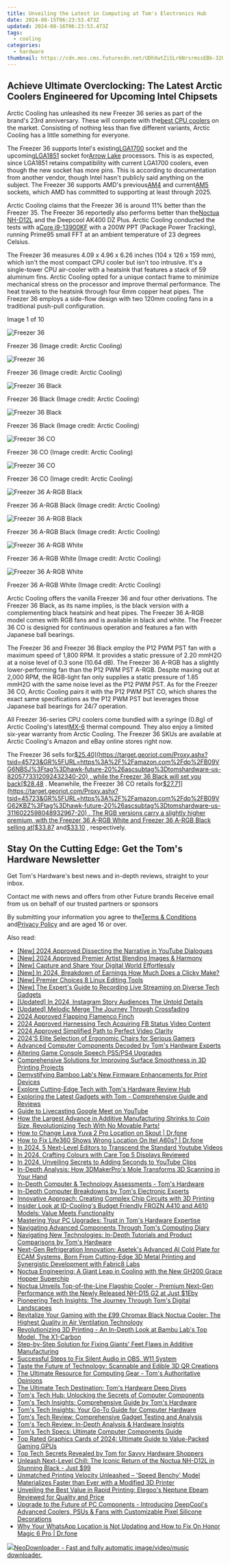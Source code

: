 ```yaml
---
title: Unveiling the Latest in Computing at Tom's Electronics Hub
date: 2024-08-15T06:23:53.473Z
updated: 2024-08-16T06:23:53.473Z
tags:
  - cooling
categories:
  - hardware
thumbnail: https://cdn.mos.cms.futurecdn.net/UDhXwtZiSLr6NrsrmssEBb-320-80.png
---
```


## Achieve Ultimate Overclocking: The Latest Arctic Coolers Engineered for Upcoming Intel Chipsets

Arctic Cooling has unleashed its new Freezer 36 series as part of the brand's 23rd anniversary. These will compete with the[best CPU coolers](https://www.tomshardware.com/reviews/best-cpu-coolers,4181.html) on the market. Consisting of nothing less than five different variants, Arctic Cooling has a little something for everyone.  
  
 The Freezer 36 supports Intel's existing[LGA1700](https://www.tomshardware.com/news/amd-takes-jab-at-intel-over-lga1700-platform-longevity) socket and the upcoming[LGA1851](https://www.tomshardware.com/news/intel-lga1851-socket-for-future-arrow-lake-cpus-detailed) socket for[Arrow Lake](https://www.tomshardware.com/pc-components/cpus/next-gen-intel-arrow-lake-s-cpu-spotted-with-24-threads-and-no-avx-512-functionality) processors. This is as expected, since LGA1851 retains compatibility with current LGA1700 coolers, even though the new socket has more pins. This is according to documentation from another vendor, though Intel hasn't publicly said anything on the subject. The Freezer 36 supports AMD's previous[AM4](https://www.tomshardware.com/best-picks/best-amd-b550-motherboards) and current[AM5](https://www.tomshardware.com/news/more-dollar125-amd-am5-motherboards-are-coming) sockets, which AMD has committed to supporting at least through 2025.  
  
 Arctic Cooling claims that the Freezer 36 is around 11% better than the Freezer 35\. The Freezer 36 reportedly also performs better than the[Noctua NH-D12L](https://www.tomshardware.com/news/noctua-nh-d12l-cpu-cooler) and the Deepcool AK400 DZ Plus. Arctic Cooling conducted the tests with a[Core i9-13900KF](https://www.tomshardware.com/news/raptor-lake-binning-stats-reveal-core-i9-13900kf-cpus-are-the-best-overclockers) with a 200W PPT (Package Power Tracking), running Prime95 small FFT at an ambient temperature of 23 degrees Celsius.  
  
 The Freezer 36 measures 4.09 x 4.96 x 6.26 inches (104 x 126 x 159 mm), which isn't the most compact CPU cooler but isn't too intrusive. It's a single-tower CPU air-cooler with a heatsink that features a stack of 59 aluminum fins. Arctic Cooling opted for a unique contact frame to minimize mechanical stress on the processor and improve thermal performance. The heat travels to the heatsink through four 6mm copper heat pipes. The Freezer 36 employs a side-flow design with two 120mm cooling fans in a traditional push-pull configuration.

 Image 1 of 10

![Freezer 36](https://vanilla.futurecdn.net/cyclingnews/media/img/missing-image.svg)

Freezer 36  (Image credit: Arctic Cooling)

![Freezer 36](https://vanilla.futurecdn.net/cyclingnews/media/img/missing-image.svg)

Freezer 36  (Image credit: Arctic Cooling)

![Freezer 36 Black](https://vanilla.futurecdn.net/cyclingnews/media/img/missing-image.svg)

 Freezer 36 Black  (Image credit: Arctic Cooling)

![Freezer 36 Black](https://vanilla.futurecdn.net/cyclingnews/media/img/missing-image.svg)

 Freezer 36 Black  (Image credit: Arctic Cooling)

![Freezer 36 CO](https://vanilla.futurecdn.net/cyclingnews/media/img/missing-image.svg)

Freezer 36 CO  (Image credit: Arctic Cooling)

![Freezer 36 CO](https://vanilla.futurecdn.net/cyclingnews/media/img/missing-image.svg)

Freezer 36 CO  (Image credit: Arctic Cooling)

![Freezer 36 A-RGB Black](https://vanilla.futurecdn.net/cyclingnews/media/img/missing-image.svg)

 Freezer 36 A-RGB Black  (Image credit: Arctic Cooling)

![Freezer 36 A-RGB Black](https://vanilla.futurecdn.net/cyclingnews/media/img/missing-image.svg)

 Freezer 36 A-RGB Black  (Image credit: Arctic Cooling)

![Freezer 36 A-RGB White](https://vanilla.futurecdn.net/cyclingnews/media/img/missing-image.svg)

 Freezer 36 A-RGB White  (Image credit: Arctic Cooling)

![Freezer 36 A-RGB White](https://vanilla.futurecdn.net/cyclingnews/media/img/missing-image.svg)

 Freezer 36 A-RGB White  (Image credit: Arctic Cooling)

 Arctic Cooling offers the vanilla Freezer 36 and four other derivations. The Freezer 36 Black, as its name implies, is the black version with a complementing black heatsink and heat pipes. The Freezer 36 A-RGB model comes with RGB fans and is available in black and white. The Freezer 36 CO is designed for continuous operation and features a fan with Japanese ball bearings.  
  
 The Freezer 36 and Freezer 36 Black employ the P12 PWM PST fan with a maximum speed of 1,800 RPM. It provides a static pressure of 2.20 mmH2O at a noise level of 0.3 sone (10.64 dB). The Freezer 36 A-RGB has a slightly lower-performing fan than the P12 PWM PST A-RGB. Despite maxing out at 2,000 RPM, the RGB-light fan only supplies a static pressure of 1.85 mmH2O with the same noise level as the P12 PWM PST. As for the Freezer 36 CO, Arctic Cooling pairs it with the P12 PWM PST CO, which shares the exact same specifications as the P12 PWM PST but leverages those Japanese ball bearings for 24/7 operation.  
  
 All Freezer 36-series CPU coolers come bundled with a syringe (0.8g) of Arctic Cooling's latest[MX-6](https://www.tomshardware.com/news/artic-mx6-thermal-paste) thermal compound. They also enjoy a limited six-year warranty from Arctic Cooling. The Freezer 36 SKUs are available at Arctic Cooling's Amazon and eBay online stores right now.  
  
 The Freezer 36 sells for[$25.40](https://target.georiot.com/Proxy.ashx?tsid=45723&GR%5FURL=https%3A%2F%2Famazon.com%2Fdp%2FB09VG6NBSJ%3Ftag%3Dhawk-future-20%26ascsubtag%3Dtomshardware-us-8205773312092432340-20) , while the Freezer 36 Black will set you back[$28.48](https://target.georiot.com/Proxy.ashx?tsid=45723&GR%5FURL=https%3A%2F%2Famazon.com%2Fdp%2FB09VH14935%3Ftag%3Dhawk-future-20%26ascsubtag%3Dtomshardware-us-9363665590588779081-20) . Meanwhile, the Freezer 36 CO retails for[$27.71](https://target.georiot.com/Proxy.ashx?tsid=45723&GR%5FURL=https%3A%2F%2Famazon.com%2Fdp%2FB09VG62KBZ%3Ftag%3Dhawk-future-20%26ascsubtag%3Dtomshardware-us-3116022598048932967-20) . The RGB versions carry a slightly higher premium, with the Freezer 36 A-RGB White and Freezer 36 A-RGB Black selling at[$33.87](https://target.georiot.com/Proxy.ashx?tsid=45723&GR%5FURL=https%3A%2F%2Famazon.com%2Fdp%2FB09VH4YDS9%3Ftag%3Dhawk-future-20%26ascsubtag%3Dtomshardware-us-8017403963971760368-20) and[$33.10](https://target.georiot.com/Proxy.ashx?tsid=45723&GR%5FURL=https%3A%2F%2Famazon.com%2Fdp%2FB09VH22MT1%3Ftag%3Dhawk-future-20%26ascsubtag%3Dtomshardware-us-1231453507516044270-20) , respectively.

## Stay On the Cutting Edge: Get the Tom's Hardware Newsletter

 Get Tom's Hardware's best news and in-depth reviews, straight to your inbox.

 Contact me with news and offers from other Future brands  Receive email from us on behalf of our trusted partners or sponsors

 By submitting your information you agree to the[Terms & Conditions](https://futureplc.com/terms-conditions/) and[Privacy Policy](https://futureplc.com/privacy-policy/) and are aged 16 or over.


<ins class="adsbygoogle"
     style="display:block"
     data-ad-format="autorelaxed"
     data-ad-client="ca-pub-7571918770474297"
     data-ad-slot="1223367746"></ins>



<ins class="adsbygoogle"
     style="display:block"
     data-ad-client="ca-pub-7571918770474297"
     data-ad-slot="8358498916"
     data-ad-format="auto"
     data-full-width-responsive="true"></ins>

<span class="atpl-alsoreadstyle">Also read:</span>
<div><ul>
<li><a href="https://facebook-record-videos.techidaily.com/new-2024-approved-dissecting-the-narrative-in-youtube-dialogues/"><u>[New] 2024 Approved  Dissecting the Narrative in YouTube Dialogues</u></a></li>
<li><a href="https://youtube-zero.techidaily.com/024-approved-premier-artist-blending-images-and-harmony/"><u>[New] 2024 Approved  Premier Artist Blending Images & Harmony</u></a></li>
<li><a href="https://video-capture.techidaily.com/new-capture-and-share-your-digital-world-effortlessly/"><u>[New] Capture and Share Your Digital World Effortlessly</u></a></li>
<li><a href="https://youtube-zero.techidaily.com/n-2024-breakdown-of-earnings-how-much-does-a-clicky-make/"><u>[New] In 2024, Breakdown of Earnings  How Much Does a Clicky Make?</u></a></li>
<li><a href="https://youtube-help.techidaily.com/new-premier-choices-8-linux-editing-tools/"><u>[New] Premier Choices  8 Linux Editing Tools</u></a></li>
<li><a href="https://screen-capture.techidaily.com/new-the-experts-guide-to-recording-live-streaming-on-diverse-tech-gadgets/"><u>[New] The Expert's Guide to Recording Live Streaming on Diverse Tech Gadgets</u></a></li>
<li><a href="https://instagram-videos.techidaily.com/updated-in-2024-instagram-story-audiences-the-untold-details/"><u>[Updated] In 2024, Instagram Story Audiences  The Untold Details</u></a></li>
<li><a href="https://vp-tips.techidaily.com/updated-melodic-merge-the-journey-through-crossfading/"><u>[Updated] Melodic Merge  The Journey Through Crossfading</u></a></li>
<li><a href="https://article-files.techidaily.com/2024-approved-flapping-flamenco-finch/"><u>2024 Approved  Flapping Flamenco Finch</u></a></li>
<li><a href="https://facebook-video-recording.techidaily.com/2024-approved-harnessing-tech-acquiring-fb-status-video-content/"><u>2024 Approved  Harnessing Tech  Acquiring FB Status Video Content</u></a></li>
<li><a href="https://fox-http.techidaily.com/2024-approved-simplified-path-to-perfect-video-clarity/"><u>2024 Approved  Simplified Path to Perfect Video Clarity</u></a></li>
<li><a href="https://hardware-tips.techidaily.com/2024s-elite-selection-of-ergonomic-chairs-for-serious-gamers/"><u>2024'S Elite Selection of Ergonomic Chairs for Serious Gamers</u></a></li>
<li><a href="https://hardware-tips.techidaily.com/advanced-computer-components-decoded-by-toms-hardware-experts/"><u>Advanced Computer Components Decoded by Tom's Hardware Experts</u></a></li>
<li><a href="https://extra-resources.techidaily.com/altering-game-console-speech-ps5ps4-upgrades/"><u>Altering Game Console Speech  PS5/PS4 Upgrades</u></a></li>
<li><a href="https://hardware-tips.techidaily.com/comprehensive-solutions-for-improving-surface-smoothness-in-3d-printing-projects/"><u>Comprehensive Solutions for Improving Surface Smoothness in 3D Printing Projects</u></a></li>
<li><a href="https://hardware-tips.techidaily.com/demystifying-bamboo-labs-new-firmware-enhancements-for-print-devices/"><u>Demystifying Bamboo Lab's New Firmware Enhancements for Print Devices</u></a></li>
<li><a href="https://hardware-tips.techidaily.com/explore-cutting-edge-tech-with-toms-hardware-review-hub/"><u>Explore Cutting-Edge Tech with Tom's Hardware Review Hub</u></a></li>
<li><a href="https://hardware-tips.techidaily.com/exploring-the-latest-gadgets-with-tom-comprehensive-guide-and-reviews/"><u>Exploring the Latest Gadgets with Tom - Comprehensive Guide and Reviews</u></a></li>
<li><a href="https://youtube-lab.techidaily.com/-to-livecasting-google-meet-on-youtube/"><u>Guide to Livecasting Google Meet on YouTube</u></a></li>
<li><a href="https://hardware-tips.techidaily.com/1723125187744-how-the-largest-advance-in-additive-manufacturing-shrinks-to-coin-size-revolutionizing-tech-with-no-movable-parts/"><u>How the Largest Advance in Additive Manufacturing Shrinks to Coin Size, Revolutionizing Tech With No Movable Parts!</u></a></li>
<li><a href="https://location-social.techidaily.com/how-to-change-lava-yuva-2-pro-location-on-skout-drfone-by-drfone-virtual-android/"><u>How to Change Lava Yuva 2 Pro Location on Skout | Dr.fone</u></a></li>
<li><a href="https://fake-location.techidaily.com/how-to-fix-life360-shows-wrong-location-on-itel-a60s-drfone-by-drfone-virtual-android/"><u>How to Fix Life360 Shows Wrong Location On Itel A60s? | Dr.fone</u></a></li>
<li><a href="https://youtube-zero.techidaily.com/24-5-next-level-editors-to-transcend-the-standard-youtube-videos/"><u>In 2024, 5 Next-Level Editors to Transcend the Standard Youtube Videos</u></a></li>
<li><a href="https://extra-tips.techidaily.com/in-2024-crafting-colours-with-care-top-5-displays-reviewed/"><u>In 2024, Crafting Colours with Care  Top 5 Displays Reviewed</u></a></li>
<li><a href="https://some-tips.techidaily.com/in-2024-unveiling-secrets-to-adding-seconds-to-youtube-clips/"><u>In 2024, Unveiling Secrets to Adding Seconds to YouTube Clips</u></a></li>
<li><a href="https://hardware-tips.techidaily.com/in-depth-analysis-how-3dmakerpros-mole-transforms-3d-scanning-in-your-hand/"><u>In-Depth Analysis: How 3DMakerPro's Mole Transforms 3D Scanning in Your Hand</u></a></li>
<li><a href="https://hardware-tips.techidaily.com/in-depth-computer-and-technology-assessments-toms-hardware/"><u>In-Depth Computer & Technology Assessments - Tom's Hardware</u></a></li>
<li><a href="https://hardware-tips.techidaily.com/in-depth-computer-breakdowns-by-toms-electronic-experts/"><u>In-Depth Computer Breakdowns by Tom's Electronic Experts</u></a></li>
<li><a href="https://hardware-tips.techidaily.com/innovative-approach-creating-complex-chip-circuits-with-3d-printing/"><u>Innovative Approach: Creating Complex Chip Circuits with 3D Printing</u></a></li>
<li><a href="https://hardware-tips.techidaily.com/insider-look-at-id-coolings-budget-friendly-frozn-a410-and-a610-models-value-meets-functionality/"><u>Insider Look at ID-Cooling's Budget Friendly FROZN A410 and A610 Models: Value Meets Functionality</u></a></li>
<li><a href="https://hardware-tips.techidaily.com/mastering-your-pc-upgrades-trust-in-toms-hardware-expertise/"><u>Mastering Your PC Upgrades: Trust in Tom's Hardware Expertise</u></a></li>
<li><a href="https://hardware-tips.techidaily.com/navigating-advanced-components-through-toms-computing-diary/"><u>Navigating Advanced Components Through Tom's Computing Diary</u></a></li>
<li><a href="https://hardware-tips.techidaily.com/navigating-new-technologies-in-depth-tutorials-and-product-comparisons-by-toms-hardware/"><u>Navigating New Technologies: In-Depth Tutorials and Product Comparisons by Tom's Hardware</u></a></li>
<li><a href="https://hardware-tips.techidaily.com/next-gen-refrigeration-innovation-aseteks-advanced-ai-cold-plate-for-ecam-systems-born-from-cutting-edge-3d-metal-printing-and-synergistic-development-with-16/"><u>Next-Gen Refrigeration Innovation: Asetek's Advanced AI Cold Plate for ECAM Systems, Born From Cutting-Edge 3D Metal Printing and Synergistic Development with Fabric8 Labs</u></a></li>
<li><a href="https://hardware-tips.techidaily.com/noctua-engineering-a-giant-leap-in-cooling-with-the-new-gh200-grace-hopper-superchip/"><u>Noctua Engineering: A Giant Leap in Cooling with the New GH200 Grace Hopper Superchip</u></a></li>
<li><a href="https://hardware-tips.techidaily.com/noctua-unveils-top-of-the-line-flagship-cooler-premium-next-gen-performance-with-the-newly-released-nh-d15-g2-at-just-1eby/"><u>Noctua Unveils Top-of-the-Line Flagship Cooler - Premium Next-Gen Performance with the Newly Released NH-D15 G2 at Just $1Eby</u></a></li>
<li><a href="https://hardware-tips.techidaily.com/pioneering-tech-insights-the-journey-through-toms-digital-landscapes/"><u>Pioneering Tech Insights: The Journey Through Tom's Digital Landscapes</u></a></li>
<li><a href="https://hardware-tips.techidaily.com/revitalize-your-gaming-with-the-99-chromax-black-noctua-cooler-the-highest-quality-in-air-ventilation-technology/"><u>Revitalize Your Gaming with the £99 Chromax Black Noctua Cooler: The Highest Quality in Air Ventilation Technology</u></a></li>
<li><a href="https://hardware-tips.techidaily.com/revolutionizing-3d-printing-an-in-depth-look-at-bambu-labs-top-model-the-x1-carbon/"><u>Revolutionizing 3D Printing - An In-Depth Look at Bambu Lab's Top Model, The X1-Carbon</u></a></li>
<li><a href="https://hardware-tips.techidaily.com/step-by-step-solution-for-fixing-giants-feet-flaws-in-additive-manufacturing/"><u>Step-by-Step Solution for Fixing Giants' Feet Flaws in Additive Manufacturing</u></a></li>
<li><a href="https://windows11.techidaily.com/successful-steps-to-fix-silent-audio-in-obs-w11-system/"><u>Successful Steps to Fix Silent Audio in OBS, W11 System</u></a></li>
<li><a href="https://hardware-tips.techidaily.com/taste-the-future-of-technology-scannable-and-edible-3d-qr-creations/"><u>Taste the Future of Technology: Scannable and Edible 3D QR Creations</u></a></li>
<li><a href="https://hardware-tips.techidaily.com/the-ultimate-resource-for-computing-gear-toms-authoritative-opinions/"><u>The Ultimate Resource for Computing Gear - Tom's Authoritative Opinions</u></a></li>
<li><a href="https://hardware-tips.techidaily.com/the-ultimate-tech-destination-toms-hardware-deep-dives/"><u>The Ultimate Tech Destination: Tom's Hardware Deep Dives</u></a></li>
<li><a href="https://hardware-tips.techidaily.com/toms-tech-hub-unlocking-the-secrets-of-computer-components/"><u>Tom's Tech Hub: Unlocking the Secrets of Computer Components</u></a></li>
<li><a href="https://hardware-tips.techidaily.com/toms-tech-insights-comprehensive-guide-by-toms-hardware/"><u>Tom's Tech Insights: Comprehensive Guide by Tom's Hardware</u></a></li>
<li><a href="https://hardware-tips.techidaily.com/toms-tech-insights-your-go-to-guide-for-computer-hardware/"><u>Tom's Tech Insights: Your Go-To Guide for Computer Hardware</u></a></li>
<li><a href="https://hardware-tips.techidaily.com/toms-tech-review-comprehensive-gadget-testing-and-analysis/"><u>Tom's Tech Review: Comprehensive Gadget Testing and Analysis</u></a></li>
<li><a href="https://hardware-tips.techidaily.com/toms-tech-review-in-depth-analysis-and-hardware-insights/"><u>Tom's Tech Review: In-Depth Analysis & Hardware Insights</u></a></li>
<li><a href="https://hardware-tips.techidaily.com/toms-tech-specs-ultimate-computer-components-guide/"><u>Tom's Tech Specs: Ultimate Computer Components Guide</u></a></li>
<li><a href="https://hardware-tips.techidaily.com/top-rated-graphics-cards-of-2024-ultimate-guide-to-value-packed-gaming-gpus/"><u>Top Rated Graphics Cards of 2024: Ultimate Guide to Value-Packed Gaming GPUs</u></a></li>
<li><a href="https://hardware-tips.techidaily.com/top-tech-secrets-revealed-by-tom-for-savvy-hardware-shoppers/"><u>Top Tech Secrets Revealed by Tom for Savvy Hardware Shoppers</u></a></li>
<li><a href="https://hardware-tips.techidaily.com/unleash-next-level-chill-the-iconic-return-of-the-noctua-nh-d12l-in-stunning-black-just-99/"><u>Unleash Next-Level Chill: The Iconic Return of the Noctua NH-D12L in Stunning Black - Just $99</u></a></li>
<li><a href="https://hardware-tips.techidaily.com/unmatched-printing-velocity-unleashed-speed-benchy-model-materializes-faster-than-ever-with-a-modified-3d-printer/"><u>Unmatched Printing Velocity Unleashed – 'Speed Benchy' Model Materializes Faster than Ever with a Modified 3D Printer</u></a></li>
<li><a href="https://hardware-tips.techidaily.com/unveiling-the-best-value-in-rapid-printing-elegoos-neptune-ebeam-reviewed-for-quality-and-price/"><u>Unveiling the Best Value in Rapid Printing: Elegoo's Neptune Ebeam Reviewed for Quality and Price</u></a></li>
<li><a href="https://hardware-tips.techidaily.com/upgrade-to-the-future-of-pc-components-introducing-deepcools-advanced-coolers-psus-and-fans-with-customizable-pixel-silicone-decorations/"><u>Upgrade to the Future of PC Components - Introducing DeepCool's Advanced Coolers, PSUs & Fans with Customizable Pixel Silicone Decorations</u></a></li>
<li><a href="https://location-social.techidaily.com/why-your-whatsapp-location-is-not-updating-and-how-to-fix-on-honor-magic-6-pro-drfone-by-drfone-virtual-android/"><u>Why Your WhatsApp Location is Not Updating and How to Fix On Honor Magic 6 Pro | Dr.fone</u></a></li>
</ul></div>

<!-- affiliate ads begin -->
<a href="https://secure.2checkout.com/order/checkout.php?PRODS=4559731&QTY=1&AFFILIATE=108875&CART=1"><img src="http://www.neowise.com/images/nd-ss-w200.jpg" border="0">NeoDownloader - Fast and fully automatic image/video/music downloader. </a>
<!-- affiliate ads end -->